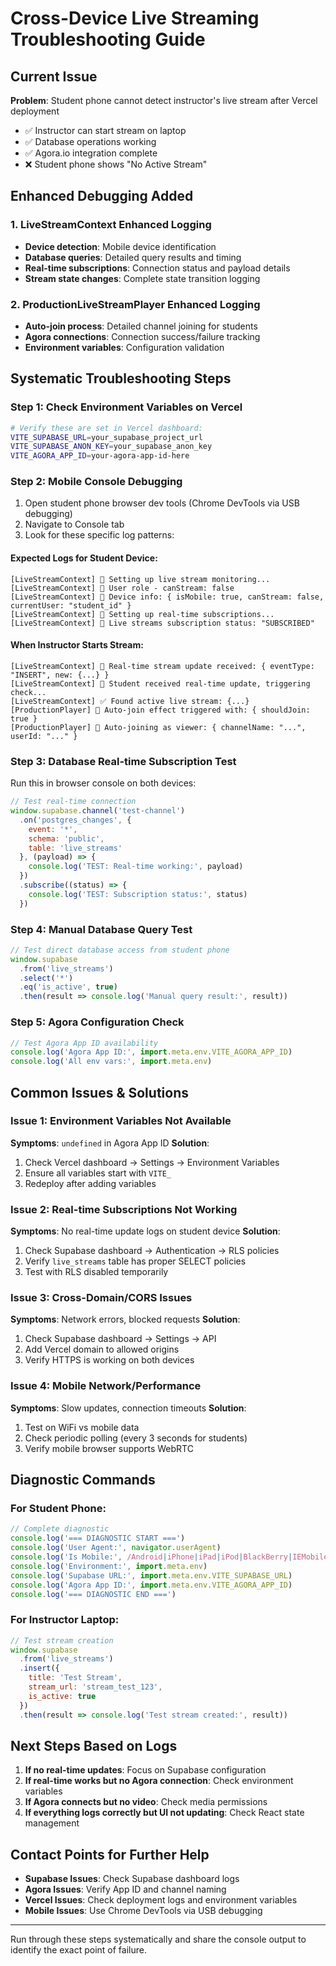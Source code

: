 # Cross-Device Live Streaming Troubleshooting Guide

## Current Issue
**Problem**: Student phone cannot detect instructor's live stream after Vercel deployment
- ✅ Instructor can start stream on laptop
- ✅ Database operations working
- ✅ Agora.io integration complete
- ❌ Student phone shows "No Active Stream"

## Enhanced Debugging Added

### 1. LiveStreamContext Enhanced Logging
- **Device detection**: Mobile device identification
- **Database queries**: Detailed query results and timing
- **Real-time subscriptions**: Connection status and payload details
- **Stream state changes**: Complete state transition logging

### 2. ProductionLiveStreamPlayer Enhanced Logging
- **Auto-join process**: Detailed channel joining for students
- **Agora connections**: Connection success/failure tracking
- **Environment variables**: Configuration validation

## Systematic Troubleshooting Steps

### Step 1: Check Environment Variables on Vercel
```bash
# Verify these are set in Vercel dashboard:
VITE_SUPABASE_URL=your_supabase_project_url
VITE_SUPABASE_ANON_KEY=your_supabase_anon_key
VITE_AGORA_APP_ID=your-agora-app-id-here
```

### Step 2: Mobile Console Debugging
1. Open student phone browser dev tools (Chrome DevTools via USB debugging)
2. Navigate to Console tab
3. Look for these specific log patterns:

#### Expected Logs for Student Device:
```
[LiveStreamContext] 🚀 Setting up live stream monitoring...
[LiveStreamContext] 👤 User role - canStream: false
[LiveStreamContext] 📱 Device info: { isMobile: true, canStream: false, currentUser: "student_id" }
[LiveStreamContext] 📡 Setting up real-time subscriptions...
[LiveStreamContext] 📡 Live streams subscription status: "SUBSCRIBED"
```

#### When Instructor Starts Stream:
```
[LiveStreamContext] 🔔 Real-time stream update received: { eventType: "INSERT", new: {...} }
[LiveStreamContext] 📱 Student received real-time update, triggering check...
[LiveStreamContext] ✅ Found active live stream: {...}
[ProductionPlayer] 🔄 Auto-join effect triggered with: { shouldJoin: true }
[ProductionPlayer] 🎯 Auto-joining as viewer: { channelName: "...", userId: "..." }
```

### Step 3: Database Real-time Subscription Test
Run this in browser console on both devices:

```javascript
// Test real-time connection
window.supabase.channel('test-channel')
  .on('postgres_changes', {
    event: '*',
    schema: 'public',
    table: 'live_streams'
  }, (payload) => {
    console.log('TEST: Real-time working:', payload)
  })
  .subscribe((status) => {
    console.log('TEST: Subscription status:', status)
  })
```

### Step 4: Manual Database Query Test
```javascript
// Test direct database access from student phone
window.supabase
  .from('live_streams')
  .select('*')
  .eq('is_active', true)
  .then(result => console.log('Manual query result:', result))
```

### Step 5: Agora Configuration Check
```javascript
// Test Agora App ID availability
console.log('Agora App ID:', import.meta.env.VITE_AGORA_APP_ID)
console.log('All env vars:', import.meta.env)
```

## Common Issues & Solutions

### Issue 1: Environment Variables Not Available
**Symptoms**: `undefined` in Agora App ID
**Solution**: 
1. Check Vercel dashboard → Settings → Environment Variables
2. Ensure all variables start with `VITE_`
3. Redeploy after adding variables

### Issue 2: Real-time Subscriptions Not Working
**Symptoms**: No real-time update logs on student device
**Solution**:
1. Check Supabase dashboard → Authentication → RLS policies
2. Verify `live_streams` table has proper SELECT policies
3. Test with RLS disabled temporarily

### Issue 3: Cross-Domain/CORS Issues
**Symptoms**: Network errors, blocked requests
**Solution**:
1. Check Supabase dashboard → Settings → API
2. Add Vercel domain to allowed origins
3. Verify HTTPS is working on both devices

### Issue 4: Mobile Network/Performance
**Symptoms**: Slow updates, connection timeouts
**Solution**:
1. Test on WiFi vs mobile data
2. Check periodic polling (every 3 seconds for students)
3. Verify mobile browser supports WebRTC

## Diagnostic Commands

### For Student Phone:
```javascript
// Complete diagnostic
console.log('=== DIAGNOSTIC START ===')
console.log('User Agent:', navigator.userAgent)
console.log('Is Mobile:', /Android|iPhone|iPad|iPod|BlackBerry|IEMobile|Opera Mini/i.test(navigator.userAgent))
console.log('Environment:', import.meta.env)
console.log('Supabase URL:', import.meta.env.VITE_SUPABASE_URL)
console.log('Agora App ID:', import.meta.env.VITE_AGORA_APP_ID)
console.log('=== DIAGNOSTIC END ===')
```

### For Instructor Laptop:
```javascript
// Test stream creation
window.supabase
  .from('live_streams')
  .insert({
    title: 'Test Stream',
    stream_url: 'stream_test_123',
    is_active: true
  })
  .then(result => console.log('Test stream created:', result))
```

## Next Steps Based on Logs

1. **If no real-time updates**: Focus on Supabase configuration
2. **If real-time works but no Agora connection**: Check environment variables
3. **If Agora connects but no video**: Check media permissions
4. **If everything logs correctly but UI not updating**: Check React state management

## Contact Points for Further Help

- **Supabase Issues**: Check Supabase dashboard logs
- **Agora Issues**: Verify App ID and channel naming
- **Vercel Issues**: Check deployment logs and environment variables
- **Mobile Issues**: Use Chrome DevTools via USB debugging

---

Run through these steps systematically and share the console output to identify the exact point of failure.
